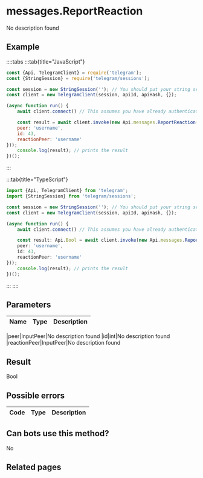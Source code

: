 # messages.ReportReaction

No description found

## Example

::::tabs
:::tab{title="JavaScript"}
```js
const {Api, TelegramClient} = require('telegram');
const {StringSession} = require('telegram/sessions');

const session = new StringSession(''); // You should put your string session here
const client = new TelegramClient(session, apiId, apiHash, {});

(async function run() {
    await client.connect() // This assumes you have already authenticated with .start()

    const result = await client.invoke(new Api.messages.ReportReaction({
    peer: 'username',
    id: 43,
    reactionPeer: 'username'
}));
    console.log(result); // prints the result
})();
```
:::

:::tab{title="TypeScript"}
```ts
import {Api, TelegramClient} from 'telegram';
import {StringSession} from 'telegram/sessions';

const session = new StringSession(''); // You should put your string session here
const client = new TelegramClient(session, apiId, apiHash, {});

(async function run() {
    await client.connect() // This assumes you have already authenticated with .start()

    const result: Api.Bool = await client.invoke(new Api.messages.ReportReaction({
    peer: 'username',
    id: 43,
    reactionPeer: 'username'
}));
    console.log(result); // prints the result
})();
```
:::
::::



## Parameters

| Name | Type | Description |
| :--: | ---- | ----------- |

|peer|InputPeer|No description found
|id|int|No description found
|reactionPeer|InputPeer|No description found


## Result

Bool

## Possible errors

| Code | Type | Description |
| :--: | ---- | ----------- |



## Can bots use this method?

No

## Related pages


